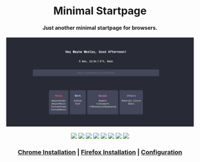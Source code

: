<div align="center">
<h1>Minimal Startpage</h1>
<h4>Just another minimal startpage for browsers.</h4>
</div>

<img src=".github/startpage.gif">

<p align='center'>
<img src='https://img.shields.io/badge/Maintained-Yes-green?color=red&style=flat-square'>
<img src='https://img.shields.io/github/last-commit/The-Repo-Club/StartPage?color=red&style=flat-square'>
<img src='https://img.shields.io/github/repo-size/The-Repo-Club/StartPage?color=red&style=flat-square'>
<img src='https://img.shields.io/github/license/The-Repo-Club/StartPage?color=red&style=flat-square'>
<img src='https://img.shields.io/github/issues/The-Repo-Club/StartPage?color=red&style=flat-square'>
<img src='https://img.shields.io/github/stars/The-Repo-Club/StartPage?color=red&style=flat-square'>
<img src='https://img.shields.io/github/forks/The-Repo-Club/StartPage?color=red&style=flat-square'>
<img src='https://img.shields.io/github/commit-activity/m/The-Repo-Club/StartPage?color=red&style=flat-square'>
</p>

<div align="center">
<h3>
<a href="https://github.com/The-Repo-Club/StartPage/wiki/Chrome">Chrome Installation</a> | <a href="https://github.com/The-Repo-Club/StartPage/wiki/Firefox">Firefox Installation</a> | <a href="https://github.com/The-Repo-Club/StartPage/wiki/Configuration">Configuration</a>
</h3>
</p>
